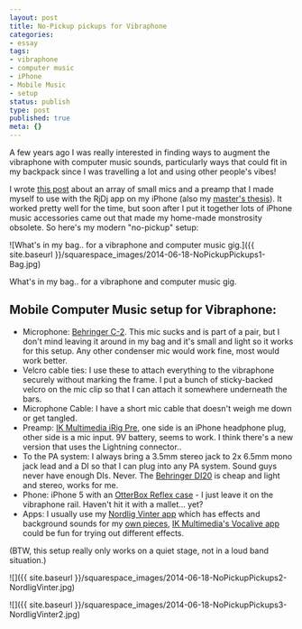 ```yaml
---
layout: post
title: No-Pickup pickups for Vibraphone
categories:
- essay
tags:
- vibraphone
- computer music
- iPhone
- Mobile Music
- setup
status: publish
type: post
published: true
meta: {}
---
```


A few years ago I was really interested in finding ways to augment the vibraphone with computer music sounds, particularly ways that could fit in my backpack since I was travelling a lot and using other people's vibes!

I wrote [this post](http://charlesmartin.com.au/blog/2011/10/28/a-computer-music-system-for-vibraphone.html) about an array of small mics and a preamp that I made myself to use with the RjDj app on my iPhone (also my [master's thesis](http://pure.ltu.se/portal/en/studentthesis/mobile-computer-music-for-percussionists(180ad458-3f35-49eb-b483-8245469b0403).html)). It worked pretty well for the time, but soon after I put it together lots of iPhone music accessories came out that made my home-made monstrosity obsolete. So here's my modern "no-pickup" setup:  
       
![What's in my bag.. for a vibraphone and computer music gig.]({{ site.baseurl }}/squarespace_images/2014-06-18-NoPickupPickups1-Bag.jpg) 

What's in my bag.. for a vibraphone and computer music gig. 

## Mobile Computer Music setup for Vibraphone:

* Microphone: [Behringer C-2](http://www.behringer.com/EN/Products/C-2.aspx). This mic sucks and is part of a pair, but I don't mind leaving it around in my bag and it's small and light so it works for this setup. Any other condenser mic would work fine, most would work better.
* Velcro cable ties: I use these to attach everything to the vibraphone securely without marking the frame. I put a bunch of sticky-backed velcro on the mic clip so that I can attach it somewhere underneath the bars.
* Microphone Cable: I have a short mic cable that doesn't weigh me down or get tangled.
* Preamp: [IK Multimedia iRig Pre](http://www.ikmultimedia.com/products/irigpre/), one side is an iPhone headphone plug, other side is a mic input. 9V battery, seems to work. I think there's a new version that uses the Lightning connector..
* To the PA system: I always bring a 3.5mm stereo jack to 2x 6.5mm mono jack lead and a DI so that I can plug into any PA system. Sound guys never have enough DIs. Never. The [Behringer DI20](http://www.behringer.com/EN/Products/DI20.aspx) is cheap and light and stereo, works for me.
* Phone: iPhone 5 with an [OtterBox Reflex case](http://www.otterbox.com/iPhone-5/5S-Reflex-Series-Case/apl7-new-iphone-5,default,pd.html) - I just leave it on the vibraphone rail. Haven't hit it with a mallet... yet?
* Apps: I usually use my [Nordlig Vinter app](https://itunes.apple.com/au/app/nordlig-vinter/id631988721?mt=8) which has effects and background sounds for my [own pieces](http://charlesmartin.com.au/nordlig-vinter/), [IK Multimedia's Vocalive app](http://www.ikmultimedia.com/products/vocalive/) could be fun for trying out different effects.

(BTW, this setup really only works on a quiet stage, not in a loud band situation.)

![]({{ site.baseurl }}/squarespace_images/2014-06-18-NoPickupPickups2-NordligVinter.jpg)

![]({{ site.baseurl }}/squarespace_images/2014-06-18-NoPickupPickups3-NordligVinter2.jpg)